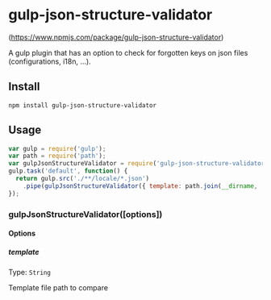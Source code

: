 # gulp-json-structure-validator 
(https://www.npmjs.com/package/gulp-json-structure-validator) 

A gulp plugin that has an option to check for forgotten keys on json files (configurations, i18n, ...).

## Install
`npm install gulp-json-structure-validator`

## Usage
```js
var gulp = require('gulp');
var path = require('path');
var gulpJsonStructureValidator = require('gulp-json-structure-validator');
gulp.task('default', function() {
  return gulp.src('./**/locale/*.json')
    .pipe(gulpJsonStructureValidator({ template: path.join(__dirname, './locale/es.json') }))
});
```
### gulpJsonStructureValidator([options])
#### Options
##### template
Type: `String`

Template file path to compare
